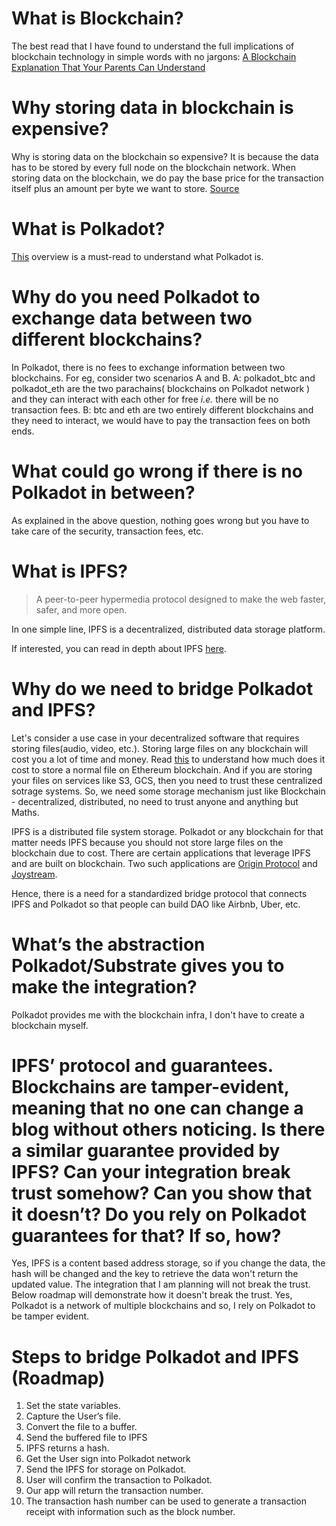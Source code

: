 # What is Blockchain?
The best read that I have found to understand the full implications of blockchain technology in simple words with no jargons: [A Blockchain Explanation That Your Parents Can Understand](https://taylorpearson.me/blockchain-for-dummies/)

# Why storing data in blockchain is expensive?
Why is storing data on the blockchain so expensive? It is because the data has to be stored by every full node on the blockchain network. When storing data on the blockchain, we do pay the base price for the transaction itself plus an amount per byte we want to store. [Source](https://www.blockchainguide.biz/storing-data-on-blockchain/)

# What is Polkadot?
[This](https://medium.com/posbakerz/what-is-polkadot-a-quick-overview-54ef264f15b9) overview is a must-read to understand what Polkadot is.

# Why do you need Polkadot to exchange data between two different blockchains? 
In Polkadot, there is no fees to exchange information between two blockchains. For eg, consider two scenarios A and B.
A: polkadot_btc and polkadot_eth are the two parachains( blockchains on Polkadot network ) and they can interact with each other for free _i.e._ there will be no transaction fees.
B: btc and eth are two entirely different blockchains and they need to interact, we would have to pay the transaction fees on both ends.

# What could go wrong if there is no Polkadot in between?
As explained in the above question, nothing goes wrong but you have to take care of the security, transaction fees, etc.

# What is IPFS?
>A peer-to-peer hypermedia protocol designed to make the web faster, safer, and more open.

In one simple line, IPFS is a decentralized, distributed data storage platform. 

If interested, you can read in depth about IPFS [here](https://hackernoon.com/understanding-ipfs-in-depth-1-5-a-beginner-to-advanced-guide-e937675a8c8a).

# Why do we need to bridge Polkadot and IPFS?
Let's consider a use case in your decentralized software that requires storing files(audio, video, etc.). Storing large files on any blockchain will cost you a lot of time and money. Read [this](https://itnext.io/build-a-simple-ethereum-interplanetary-file-system-ipfs-react-js-dapp-23ff4914ce4e) to understand how much does it cost to store a normal file on Ethereum blockchain. And if you are storing your files on services like S3, GCS, then you need to trust these centralized sotrage systems. So, we need some storage mechanism just like Blockchain - decentralized, distributed, no need to trust anyone and anything but Maths.

IPFS is a distributed file system storage. Polkadot or any blockchain for that matter needs IPFS because you should not store large files on the blockchain due to cost. There are certain applications that leverage IPFS and are built on blockchain. Two such applications are [Origin Protocol](https://www.originprotocol.com/en) and [Joystream](https://www.joystream.org/).

Hence, there is a need for a standardized bridge protocol that connects IPFS and Polkadot so that people can build DAO like Airbnb, Uber, etc.

# What’s the abstraction Polkadot/Substrate gives you to make the integration?
Polkadot provides me with the blockchain infra, I don't have to create a blockchain myself.

# IPFS’ protocol and guarantees. Blockchains are tamper-evident, meaning that no one can change a blog without others noticing. Is there a similar guarantee provided by IPFS? Can your integration break trust somehow? Can you show that it doesn’t? Do you rely on Polkadot guarantees for that? If so, how?

Yes, IPFS is a content based address storage, so if you change the data, the hash will be changed and the key to retrieve the data won't return the updated value. The integration that I am planning will not break the trust. Below roadmap will demonstrate how it doesn't break the trust. Yes, Polkadot is a network of multiple blockchains and so, I rely on Polkadot to be tamper evident.
# 
# Steps to bridge Polkadot and IPFS (Roadmap)
1. Set the state variables.
2. Capture the User’s file.
3. Convert the file to a buffer.
4. Send the buffered file to IPFS
5. IPFS returns a hash.
6. Get the User sign into Polkadot network
7. Send the IPFS for storage on Polkadot.
8. User will confirm the transaction to Polkadot.
9. Our app will return the transaction number.
10. The transaction hash number can be used to generate a transaction receipt with          information such as the block number.